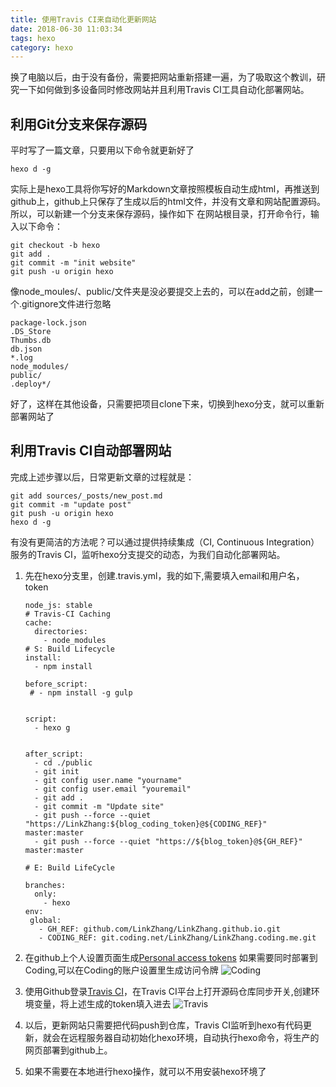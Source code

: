 ```yaml
---
title: 使用Travis CI来自动化更新网站
date: 2018-06-30 11:03:34
tags: hexo 
category: hexo
---
```

换了电脑以后，由于没有备份，需要把网站重新搭建一遍，为了吸取这个教训，研究一下如何做到多设备同时修改网站并且利用Travis CI工具自动化部署网站。
<!-- more -->

## 利用Git分支来保存源码
平时写了一篇文章，只要用以下命令就更新好了
```shell
hexo d -g
```
实际上是hexo工具将你写好的Markdown文章按照模板自动生成html，再推送到github上，github上只保存了生成以后的html文件，并没有文章和网站配置源码。
所以，可以新建一个分支来保存源码，操作如下
在网站根目录，打开命令行，输入以下命令：
```
git checkout -b hexo
git add .
git commit -m "init website"
git push -u origin hexo
```
像node_moules/、public/文件夹是没必要提交上去的，可以在add之前，创建一个.gitignore文件进行忽略
```
package-lock.json
.DS_Store
Thumbs.db
db.json
*.log
node_modules/
public/
.deploy*/
```
好了，这样在其他设备，只需要把项目clone下来，切换到hexo分支，就可以重新部署网站了

## 利用Travis CI自动部署网站
完成上述步骤以后，日常更新文章的过程就是：
```
git add sources/_posts/new_post.md
git commit -m "update post"
git push -u origin hexo
hexo d -g
```
有没有更简洁的方法呢？可以通过提供持续集成（CI, Continuous Integration）服务的Travis CI，监听hexo分支提交的动态，为我们自动化部署网站。
1. 先在hexo分支里，创建.travis.yml，我的如下,需要填入email和用户名，token

    ```language: node_js
    node_js: stable
    # Travis-CI Caching
    cache:
      directories:
        - node_modules
    # S: Build Lifecycle
    install:
      - npm install
    
    before_script:
     # - npm install -g gulp
    
    
    script:
      - hexo g
    
    
    after_script:
      - cd ./public
      - git init
      - git config user.name "yourname"
      - git config user.email "youremail"
      - git add .
      - git commit -m "Update site"
      - git push --force --quiet "https://LinkZhang:${blog_coding_token}@${CODING_REF}" master:master
      - git push --force --quiet "https://${blog_token}@${GH_REF}" master:master
      
    # E: Build LifeCycle
    
    branches:
      only:
        - hexo
    env:
     global:
       - GH_REF: github.com/LinkZhang/LinkZhang.github.io.git
       - CODING_REF: git.coding.net/LinkZhang/LinkZhang.coding.me.git
    
    ```

2. 在github上个人设置页面生成[Personal access tokens](https://github.com/settings/tokens)
   如果需要同时部署到Coding,可以在Coding的账户设置里生成访问令牌
   ![Coding](http://linkzhang.com/images/coding_token.png)
3. 使用Github登录[Travis CI](https://www.travis-ci.org/)，在Travis CI平台上打开源码仓库同步开关,创建环境变量，将上述生成的token填入进去
    ![Travis](https://linkzhang.com/images/travis_settings.png) 
4. 以后，更新网站只需要把代码push到仓库，Travis CI监听到hexo有代码更新，就会在远程服务器自动初始化hexo环境，自动执行hexo命令，将生产的网页部署到github上。
5. 如果不需要在本地进行hexo操作，就可以不用安装hexo环境了 
    


